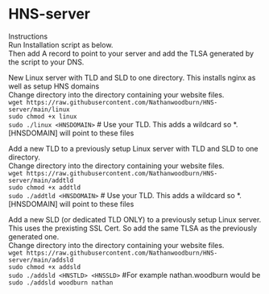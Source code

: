 # HNS-server
Instructions  
Run Installation script as below.  
Then add A record to point to your server and add the TLSA generated by the script to your DNS.  

New Linux server with TLD and SLD to one directory. This installs nginx as well as setup HNS domains  
Change directory into the directory containing your website files.  
`wget https://raw.githubusercontent.com/Nathanwoodburn/HNS-server/main/linux`  
`sudo chmod +x linux`  
`sudo ./linux <HNSDOMAIN>` # Use your TLD. This adds a wildcard so *.[HNSDOMAIN] will point to these files  


Add a new TLD to a previously setup Linux server with TLD and SLD to one directory.  
Change directory into the directory containing your website files.  
`wget https://raw.githubusercontent.com/Nathanwoodburn/HNS-server/main/addtld`  
`sudo chmod +x addtld`  
`sudo ./addtld <HNSDOMAIN>` # Use your TLD. This adds a wildcard so *.[HNSDOMAIN] will point to these files  

Add a new SLD (or dedicated TLD ONLY) to a previously setup Linux server. This uses the prexisting SSL Cert. So add the same TLSA as the previously generated one.  
Change directory into the directory containing your website files.  
`wget https://raw.githubusercontent.com/Nathanwoodburn/HNS-server/main/addsld`  
`sudo chmod +x addsld`  
`sudo ./addsld <HNSTLD> <HNSSLD>` #For example nathan.woodburn would be `sudo ./addsld woodburn nathan`  